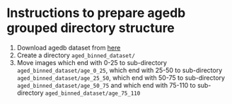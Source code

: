 # Instructions to prepare agedb grouped directory structure
1. Download agedb dataset from [here](https://ibug.doc.ic.ac.uk/resources/agedb/)
2. Create a directory ```aged_binned_dataset/```
3. Move images which end with 0-25 to sub-directory ```aged_binned_dataset/age_0_25```, which end with 25-50 to sub-directory ```aged_binned_dataset/age_25_50```, which end with 50-75 to sub-directory ```aged_binned_dataset/age_50_75``` and which end with 75-110 to sub-directory ```aged_binned_dataset/age_75_110```
